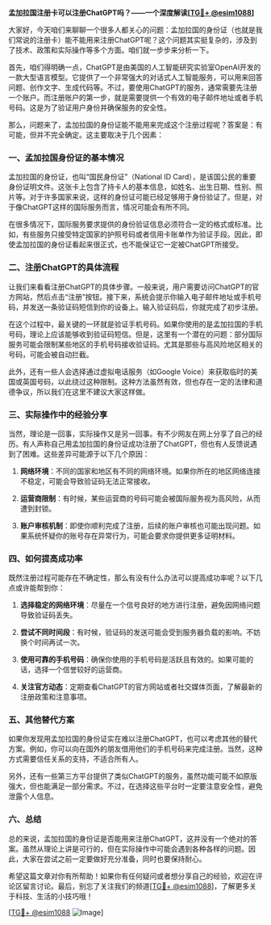 **孟加拉国注册卡可以注册ChatGPT吗？——一个深度解读[[TG💪+ @esim1088](https://t.me/s/esim1088)]**

大家好，今天咱们来聊聊一个很多人都关心的问题：孟加拉国的身份证（也就是我们常说的注册卡）能不能用来注册ChatGPT呢？这个问题其实挺复杂的，涉及到了技术、政策和实际操作等多个方面。咱们就一步步来分析一下。

首先，咱们得明确一点，ChatGPT是由美国的人工智能研究实验室OpenAI开发的一款大型语言模型。它提供了一个非常强大的对话式人工智能服务，可以用来回答问题、创作文字、生成代码等。不过，要使用ChatGPT的服务，通常需要先注册一个账户。而注册账户的第一步，就是需要提供一个有效的电子邮件地址或者手机号码。这是为了验证用户身份并确保服务的安全性。

那么，问题来了，孟加拉国的身份证能不能用来完成这个注册过程呢？答案是：有可能，但并不完全确定。这主要取决于几个因素：

### **一、孟加拉国身份证的基本情况**

孟加拉国的身份证，也叫“国民身份证”（National ID Card），是该国公民的重要身份证明文件。这张卡上包含了持卡人的基本信息，如姓名、出生日期、性别、照片等。对于许多国家来说，这样的身份证可能已经足够用于身份验证了。但是，对于像ChatGPT这样的国际服务而言，情况可能会有所不同。

在很多情况下，国际服务要求提供的身份验证信息必须符合一定的格式或标准。比如，有些服务只接受特定国家的护照号码或者信用卡账单作为验证手段。因此，即使孟加拉国的身份证看起来很正式，也不能保证它一定被ChatGPT所接受。

### **二、注册ChatGPT的具体流程**

让我们来看看注册ChatGPT的具体步骤。一般来说，用户需要访问ChatGPT的官方网站，然后点击“注册”按钮。接下来，系统会提示你输入电子邮件地址或手机号码，并发送一条验证码短信到你的设备上。输入验证码后，你就完成了初步注册。

在这个过程中，最关键的一环就是验证手机号码。如果你使用的是孟加拉国的手机号码，理论上应该能够收到验证码短信。但是，这里有一个潜在的问题：部分国际服务可能会限制某些地区的手机号码接收验证码。尤其是那些与高风险地区相关的号码，可能会被自动拦截。

此外，还有一些人会选择通过虚拟电话服务（如Google Voice）来获取临时的美国或英国号码，以此绕过这种限制。这种方法虽然有效，但也存在一定的法律和道德争议，所以我们在这里不建议大家这样做。

### **三、实际操作中的经验分享**

当然，理论是一回事，实际操作又是另一回事。有不少网友在网上分享了自己的经历。有人声称自己用孟加拉国的身份证成功注册了ChatGPT，但也有人反馈说遇到了困难。这些差异可能源于以下几个原因：

1. **网络环境**：不同的国家和地区有不同的网络环境。如果你所在的地区网络连接不稳定，可能会导致验证码无法正常接收。
   
2. **运营商限制**：有时候，某些运营商的号码可能会被国际服务视为高风险，从而遭到封锁。

3. **账户审核机制**：即使你顺利完成了注册，后续的账户审核也可能出现问题。如果系统怀疑你的账号存在异常行为，可能会要求你提供更多证明材料。

### **四、如何提高成功率**

既然注册过程可能存在不确定性，那么有没有什么办法可以提高成功率呢？以下几点或许能帮到你：

1. **选择稳定的网络环境**：尽量在一个信号良好的地方进行注册，避免因网络问题导致验证码丢失。

2. **尝试不同时间段**：有时候，验证码的发送可能会受到服务器负载的影响。不妨换个时间再试一次。

3. **使用可靠的手机号码**：确保你使用的手机号码是活跃且有效的。如果可能的话，选择一个信誉较好的运营商。

4. **关注官方动态**：定期查看ChatGPT的官方网站或者社交媒体页面，了解最新的注册政策和注意事项。

### **五、其他替代方案**

如果你发现用孟加拉国的身份证实在难以注册ChatGPT，也可以考虑其他的替代方案。例如，你可以向在国外的朋友借用他们的手机号码来完成注册。当然，这种方式需要信任关系的支持，不适合所有人。

另外，还有一些第三方平台提供了类似ChatGPT的服务，虽然功能可能不如原版强大，但也能满足一部分需求。不过，在选择这些平台时一定要注意安全性，避免泄露个人信息。

### **六、总结**

总的来说，孟加拉国的身份证是否能用来注册ChatGPT，这并没有一个绝对的答案。虽然从理论上讲是可行的，但在实际操作中可能会遇到各种各样的问题。因此，大家在尝试之前一定要做好充分准备，同时也要保持耐心。

希望这篇文章对你有所帮助！如果你有任何疑问或者想分享自己的经验，欢迎在评论区留言讨论。最后，别忘了关注我们的频道[[TG💪+ @esim1088](https://t.me/s/esim1088)]，了解更多关于科技、生活的小技巧哦！

[[TG💪+ @esim1088](https://t.me/s/esim1088) ![Image](https://i.postimg.cc/4NQfJmqS/Snipaste-2025-05-13-00-14-12.png)]